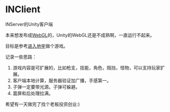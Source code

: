 # INClient
INServer的Unity客户端

本来想发布成[WebGL](https://github.com/iNeverSleeeeep/INClient-WebGL)的，Unity的WebGL还是不成熟啊，一直运行不起来。

目标是参考[进入地牢](https://store.steampowered.com/app/311690/Enter_the_Gungeon/)做个游戏。

记录一些思路：
1. 游戏内容是可扩展的，比如枪支，技能，角色，阻挡，怪物，可以支持玩家扩展。
2. 客户端本地计算，服务器验证加广播，手感第一。
3. 子弹一定要带光源。子弹可躲避。
4. 震屏和后处理拉满。

希望有一天做完了找个老板投资创业:)
